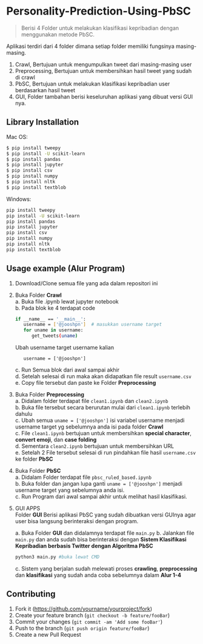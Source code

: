 # Personality-Prediction-Using-PbSC

> Berisi 4 Folder untuk melakukan klasifikasi kepribadian dengan menggunakan metode PbSC.

Aplikasi terdiri dari 4 folder dimana setiap folder memiliki fungsinya masing-masing.
1. Crawl, Bertujuan untuk mengumpulkan tweet dari masing-masing user
2. Preprocessing, Bertujuan untuk membersihkan hasil tweet yang sudah di crawl
3. PbSC, Bertujuan untuk melakukan klasifikasi kepribadian user berdasarkan hasil tweet
4. GUI, Folder tambahan berisi keseluruhan aplikasi yang dibuat versi GUI nya.

## Library Installation

Mac OS:

```sh
$ pip install tweepy
$ pip install -U scikit-learn
$ pip install pandas
$ pip install jupyter
$ pip install csv
$ pip install numpy
$ pip install nltk
$ pip install textblob
```

Windows:

```sh
pip install tweepy
pip install -U scikit-learn
pip install pandas
pip install jupyter
pip install csv
pip install numpy
pip install nltk
pip install textblob
```

## Usage example (Alur Program)

1. Download/Clone semua file yang ada dalam repositori ini  

2. Buka Folder __Crawl__  
   a. Buka file .ipynb lewat jupyter notebook    
   b. Pada blok ke 4 terdapat code  
   ```sh
   if __name__ == '__main__':
      username = ['@jooshpn']  # masukkan username target
      for uname in username:
         get_tweets(uname)
   ```
   Ubah username target username kalian    
   ```
      username = ['@jooshpn'] 
   ``` 
   c. Run Semua blok dari awal sampai akhir  
   d. Setelah selesai di run maka akan didapatkan file result ```username.csv```  
   e. Copy file tersebut dan paste ke Folder __Preprocessing__  
   
3. Buka Folder __Preprocessing__  
   a. Didalam folder terdapat file ```clean1.ipynb``` dan ```clean2.ipynb```  
   b. Buka file tersebut secara berurutan mulai dari ```clean1.ipynb``` terlebih dahulu   
   c. Ubah semua ```uname = ['@jooshpn']``` isi variabel username menjadi username target yg sebelumnya anda isi pada folder __Crawl__   
   c. File ```clean1.ipynb``` bertujuan untuk membersihkan __special character__, __convert emoji__, dan __case folding__  
   d. Sementara ```clean2.ipynb``` bertujuan untuk membersihkan URL  
   e. Setelah 2 File tersebut selesai di run pindahkan file hasil ```username.csv``` ke folder __PbSC__  
   
4. Buka Folder __PbSC__  
   a. Didalam Folder terdapat file ```pbsc_ruled_based.ipynb```  
   b. Buka folder dan jangan lupa ganti ```uname = ['@jooshpn']``` menjadi username target yang sebelumnya anda isi.  
   c. Run Program dari awal sampai akhir untuk melihat hasil klasifikasi.  
   
5. GUI APPS  
   Folder __GUI__ Berisi aplikasi PbSC yang sudah dibuatkan versi GUInya agar user bisa langsung berinteraksi dengan program.  
   
   a. Buka Folder __GUI__ dan didalamnya terdapat file ```main.py```
   b. Jalankan file ```main.py``` dan anda sudah bisa berinteraksi dengan __Sistem Klasifikasi Kepribadian berbasis Twitter dengan Algoritma PbSC__  
      ```sh
      python3 main.py #buka lewat CMD
      ```
   c. Sistem yang berjalan sudah melewati proses __crawling__, __preprocessing__ dan __klasifikasi__ yang sudah anda coba sebelumnya dalam __Alur 1-4__
   
   
## Contributing

1. Fork it (<https://github.com/yourname/yourproject/fork>)
2. Create your feature branch (`git checkout -b feature/fooBar`)
3. Commit your changes (`git commit -am 'Add some fooBar'`)
4. Push to the branch (`git push origin feature/fooBar`)
5. Create a new Pull Request

<!-- Markdown link & img dfn's -->
[npm-image]: https://img.shields.io/npm/v/datadog-metrics.svg?style=flat-square
[npm-url]: https://npmjs.org/package/datadog-metrics
[npm-downloads]: https://img.shields.io/npm/dm/datadog-metrics.svg?style=flat-square
[travis-image]: https://img.shields.io/travis/dbader/node-datadog-metrics/master.svg?style=flat-square
[travis-url]: https://travis-ci.org/dbader/node-datadog-metrics
[wiki]: https://github.com/yourname/yourproject/wiki
